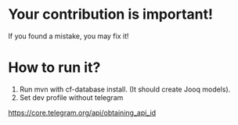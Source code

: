 # Your contribution is important!
If you found a mistake, you may fix it!

# How to run it?
1. Run mvn with cf-database install. (It should create Jooq models).
2. Set dev profile without telegram

https://core.telegram.org/api/obtaining_api_id